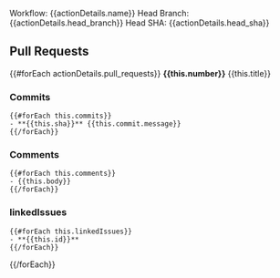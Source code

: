 Workflow: {{actionDetails.name}}
Head Branch: {{actionDetails.head_branch}}
Head SHA: {{actionDetails.head_sha}}

## Pull Requests
{{#forEach actionDetails.pull_requests}}
**{{this.number}}** {{this.title}}
### Commits
    {{#forEach this.commits}}
    - **{{this.sha}}** {{this.commit.message}}
    {{/forEach}}
### Comments
    {{#forEach this.comments}}
    - {{this.body}}
    {{/forEach}}

### linkedIssues
    {{#forEach this.linkedIssues}}
    - **{{this.id}}** 
    {{/forEach}}
    
{{/forEach}}


